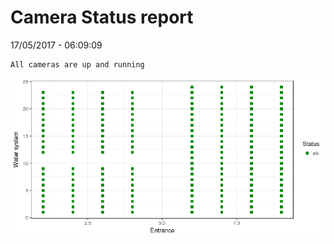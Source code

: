 Camera Status report
================
17/05/2017 - 06:09:09

    All cameras are up and running

![](camreport_files/figure-markdown_github/unnamed-chunk-2-1.png)
